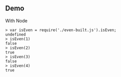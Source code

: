 
## Demo

With Node

    > var isEven = require('./even-built.js').isEven;
    undefined
    > isEven(1)
    false
    > isEven(2)
    true
    > isEven(3)
    false
    > isEven(4)
    true
